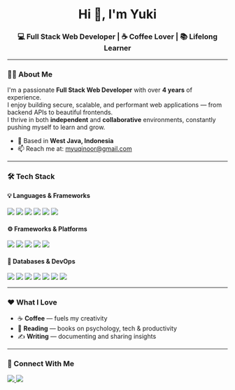 <h1 align="center">Hi 👋, I'm Yuki</h1>
<h3 align="center">💻 Full Stack Web Developer | ☕ Coffee Lover | 📚 Lifelong Learner</h3>

---

### 🧑‍💻 About Me

I'm a passionate **Full Stack Web Developer** with over **4 years** of experience.  
I enjoy building secure, scalable, and performant web applications — from backend APIs to beautiful frontends.  
I thrive in both **independent** and **collaborative** environments, constantly pushing myself to learn and grow.

- 📍 Based in **West Java, Indonesia**  
- 📫 Reach me at: [myuqinoor@gmail.com](mailto:myuqinoor@gmail.com)

---

### 🛠️ Tech Stack

#### 💡 Languages & Frameworks
<p>
  <img src="https://img.shields.io/badge/PHP-777BB4?style=flat&logo=php&logoColor=white" />
  <img src="https://img.shields.io/badge/JavaScript-F7DF1E?style=flat&logo=javascript&logoColor=black" />
  <img src="https://img.shields.io/badge/Python-3776AB?style=flat&logo=python&logoColor=white" />
  <img src="https://img.shields.io/badge/C++-00599C?style=flat&logo=c%2b%2b&logoColor=white" />
  <img src="https://img.shields.io/badge/Java-007396?style=flat&logo=java&logoColor=white" />
  <img src="https://img.shields.io/badge/Kotlin-7F52FF?style=flat&logo=kotlin&logoColor=white" />
</p>

#### ⚙️ Frameworks & Platforms
<p>
  <img src="https://img.shields.io/badge/Laravel-FF2D20?style=flat&logo=laravel&logoColor=white" />
  <img src="https://img.shields.io/badge/CodeIgniter-DD4814?style=flat&logo=codeigniter&logoColor=white" />
  <img src="https://img.shields.io/badge/Bootstrap-7952B3?style=flat&logo=bootstrap&logoColor=white" />
  <img src="https://img.shields.io/badge/Electron-47848F?style=flat&logo=electron&logoColor=white" />
  <img src="https://img.shields.io/badge/Node.js-339933?style=flat&logo=node.js&logoColor=white" />
</p>

#### 💾 Databases & DevOps
<p>
  <img src="https://img.shields.io/badge/MySQL-4479A1?style=flat&logo=mysql&logoColor=white" />
  <img src="https://img.shields.io/badge/PostgreSQL-4169E1?style=flat&logo=postgresql&logoColor=white" />
  <img src="https://img.shields.io/badge/SQLite-003B57?style=flat&logo=sqlite&logoColor=white" />
  <img src="https://img.shields.io/badge/Git-F05032?style=flat&logo=git&logoColor=white" />
  <img src="https://img.shields.io/badge/GitHub-181717?style=flat&logo=github&logoColor=white" />
  <img src="https://img.shields.io/badge/GitLab-FC6D26?style=flat&logo=gitlab&logoColor=white" />
  <img src="https://img.shields.io/badge/Linux-FCC624?style=flat&logo=linux&logoColor=black" />
</p>

---

### ❤️ What I Love

- ☕ **Coffee** — fuels my creativity  
- 📖 **Reading** — books on psychology, tech & productivity  
- ✍️ **Writing** — documenting and sharing insights  

---

### 📲 Connect With Me

<p>
  <a href="https://instagram.com/noeryx" target="_blank">
    <img src="https://img.shields.io/badge/-Instagram-E4405F?style=flat&logo=instagram&logoColor=white" />
  </a>
  <a href="https://linkedin.com/in/m-yuqi-nurrohman-998b06358" target="_blank">
    <img src="https://img.shields.io/badge/-LinkedIn-0A66C2?style=flat&logo=linkedin&logoColor=white" />
  </a>
</p>
